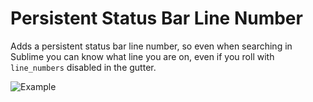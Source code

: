 # Persistent Status Bar Line Number

Adds a persistent status bar line number, so even when searching in Sublime you can know what line you are on, even if you roll with `line_numbers` disabled in the gutter.

![Example](https://user-images.githubusercontent.com/772937/63384972-e1888300-c354-11e9-8dc8-c61cd3208415.png)

